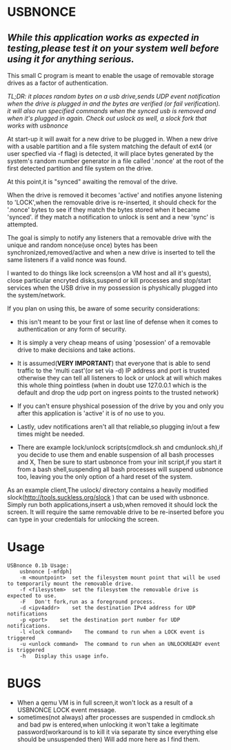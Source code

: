 # USBNONCE

## *While this application works as expected in testing,please test it on your system well before using it for anything serious.*

 This small C program is meant to enable the usage of
 removable storage drives as a factor of authentication.

 *TL;DR: it places random bytes on a usb drive,sends UDP event notification when the drive is plugged in and the bytes are verified (or fail verification).*
 *it will also run specified commands when the synced usb is removed and when it's plugged in again.*
 *Check out uslock as well, a slock fork that works with usbnonce*
 	
 At start-up it will await for a new drive to be plugged in.
 When a new drive with a usable partition and a file system matching
 the default of ext4 (or user specfied via -f flag) is detected,
	it will place bytes generated by the system's random number generator 
 in a file called '.nonce' at the root of the first detected
 partition and file system on the drive.

 At this point,it is "synced" awaiting the removal of the drive.
 
 When the drive is removed it becomes 'active' and notifies 
 anyone listening to 'LOCK',when the removable drive is re-inserted,
 it should check for the '.nonce' bytes to see if they match the bytes
 stored when it became 'synced'. if they match a notification to unlock
 is sent and a new 'sync' is attempted.

 The goal is simply to notify any listeners that a removable drive 
 with the unique and random nonce(use once) bytes has been synchronized,removed/active and
 when a new drive is inserted to tell the same listeners if a valid nonce was found.

 I wanted to do things like lock screens(on a VM host and all it's guests),
 close particular encryted disks,suspend or kill processes and stop/start services
 when the USB drive in my possession is physhically plugged into the system/network.

If you plan on using this, be aware of some security considerations:

* this isn't meant to be your first or last line of defense when it comes to
  authentication or any form of security.
		
* It is simply a very cheap means of using 'posession' of a removable drive
  to make decisions and take actions. 
* It is assumed(**VERY IMPORTANT**) that everyone that is able to send traffic to the 
  'multi cast'(or set via -d) IP address and port is trusted otherwise they can tell all listeners
  to lock or unlock at will which makes this whole thing pointless 
  (when in doubt use 127.0.0.1 which is the default and drop the udp port on ingress points to the trusted network)
		
* If you can't ensure physhical posession of the drive by you and only you after this application is 'active'
  it is of no use to you.
		
* Lastly, udev notifications aren't all that reliable,so plugging in/out a few times might be needed.

* There are example lock/unlock scripts(cmdlock.sh and cmdunlock.sh),if you decide to use them and enable suspension of all bash processes and X,
  Then be sure to start usbnonce from your init script,if you start it from a bash shell,suspending all bash processes will suspend usbnonce too,
  leaving you the only option of a hard reset of the system. 
  
As an example client,The uslock/ directory contains a heavily modified slock(http://tools.suckless.org/slock ) that can be used with usbnonce.
Simply run both applications,insert a usb,when removed it should lock the screen. It will require the same removable 
drive to be re-inserted before you can type in your credentials for unlocking the screen. 

# Usage


```		
USBnonce 0.1b Usage:
	usbnonce [-mfdph]
	-m <mountpoint>	 set the filesystem mount point that will be used to temporarily mount the removable drive.
	-f <filesystem>	 set the filesystem the removable drive is expected to use.
	-F 	 Don't fork,run as a foreground process.
	-d <ipv4addr>	 set the destination IPv4 address for UDP notifications
	-p <port>	 set the destination port number for UDP notifications.
	-l <lock command>	 The command to run when a LOCK event is triggered
	-u <unlock command>	 The command to run when an UNLOCKREADY event is triggered
	-h 	 Display this usage info.

```

# BUGS


* When  a qemu VM is in full screen,it won't lock as a result of a USBNONCE LOCK event message.
* sometimes(not always) after processes are suspended in cmdlock.sh and bad pw is entered,when unlocking it won't take a legitimate password(workaround is to kill it via separate tty since everything else should be unsuspended then)
Will add more here as I find them.
